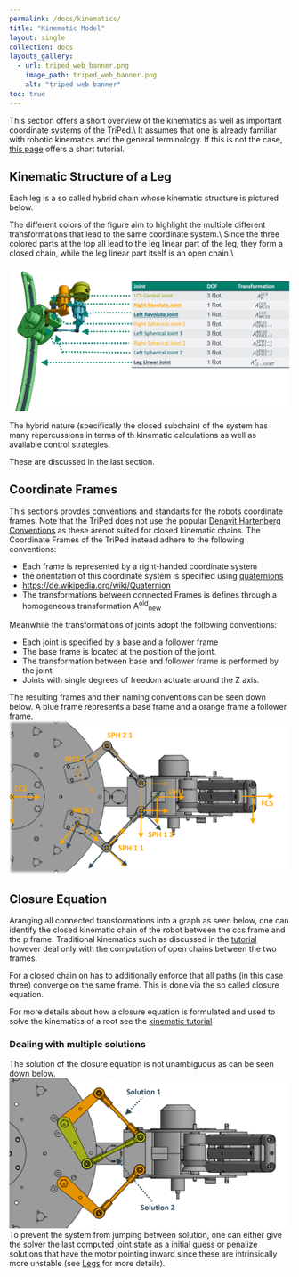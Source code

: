 ```yaml
---
permalink: /docs/kinematics/
title: "Kinematic Model"
layout: single
collection: docs
layouts_gallery:
  - url: triped_web_banner.png
    image_path: triped_web_banner.png
    alt: "triped web banner"
toc: true
---
```


This section offers a short overview of the kinematics as well as important coordinate systems of the TriPed.\\
It assumes that one is already familiar with robotic kinematics and the general terminology. If this is not the case, [this page](http://motion.cs.illinois.edu/RoboticSystems/Kinematics.html) offers a short tutorial.

## Kinematic Structure of a Leg
Each leg is a so called hybrid chain whose kinematic structure is pictured below.

The different colors of the figure aim to highlight the multiple different transformations that lead to the same coordinate system.\\
Since the three colored parts at the top all lead to the leg linear part of the leg, they form a closed chain, while the leg linear part itself is an open chain.\\

![triped_joints](https://raw.githubusercontent.com/TriPed-Robot/TriPed-Robot.github.io/master/images/triped_leg_joints.png)

The hybrid nature (specifically the closed subchain) of the system has many repercussions in terms of th kinematic calculations as well as available control strategies.

These are discussed in the last section.

## Coordinate Frames

This sections provdes conventions and standarts for the robots coordinate frames.
Note that the TriPed does not use the popular [Denavit Hartenberg Conventions](https://de.wikipedia.org/wiki/Denavit-Hartenberg-Transformation) as these arenot suited for closed kinematic chains.
The Coordinate Frames of the TriPed instead adhere to the following conventions:

- Each frame is represented by a right-handed coordinate system
- the orientation of this coordinate system is specified using [quaternions](https://de.wikipedia.org/wiki/Quaternion)
- https://de.wikipedia.org/wiki/Quaternion
- The transformations between connected Frames is defines through a homogeneous transformation A<sup>old</sup><sub>new</sub>

Meanwhile the transformations of joints adopt the following conventions:

- Each joint is specified by a base and a follower frame
- The base frame is located at the position of the joint.
- The transformation between base and follower frame is performed by the joint
- Joints with single degrees of freedom actuate around the Z axis.

The resulting frames and their naming conventions can be seen down below.
A blue frame represents a base frame and a orange frame a follower frame.
![triped_joints](https://raw.githubusercontent.com/TriPed-Robot/TriPed-Robot.github.io/master/images/coord_systems_bottom.png)


## Closure Equation

Aranging all connected transformations into a graph as seen below, one can identify the closed kinematic chain of the robot between the ccs frame and the p frame.
Traditional kinematics such as discussed in the [tutorial](http://motion.cs.illinois.edu/RoboticSystems/Kinematics.html) however deal only with the computation of open chains between the two frames.

For a closed chain on has to additionally enforce that all paths (in this case three) converge on the same frame.
This is done via the so called closure equation.

For more details about how a closure equation is formulated and used to solve the kinematics of a root see the [kinematic tutorial](https://github.com/TriPed-Robot/TriP)
### Dealing with multiple solutions

The solution of the closure equation is not unambiguous as can be seen down below.
![multiple solutions](https://raw.githubusercontent.com/TriPed-Robot/TriPed-Robot.github.io/master/images/triped_2_bar_sec.png)
To prevent the system from jumping between solution, one can either give the solver the last computed joint state as a initial guess or penalize solutions that have the motor pointing  inward since these are intrinsically more unstable (see [Legs](https://triped-robot.github.io/docs/legs/) for more details).


 






